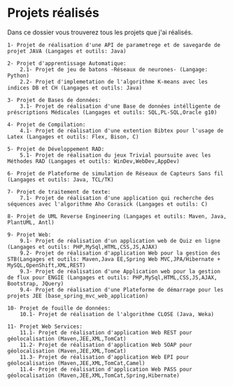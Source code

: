 # Projets réalisés
Dans ce dossier vous trouverez tous les projets que j'ai réalisés.


	1- Projet de réalisation d'une API de parametrege et de savegarde de projet JAVA (Langages et outils: Java)

	2- Projet d'apprentissage Automatique:
		2.1- Projet de jeu de batons -Réseaux de neurones- (Langage: Python)  
		2.2- Projet d'implemetation de l'algorithme K-means avec les indices DB et CH (Langages et outils: Java)

	3- Projet de Bases de données:
		3.1- Projet de réalisation d'une Base de données intélligente de préscriptions Médicales (Langages et outils: SQL,PL-SQL,Oracle g10)

	4- Projet de Compilation:
		4.1- Projet de réalisation d'une extention Bibtex pour l'usage de Latex (Langages et outils: Flex, Bison, C)

	5- Projet de Développement RAD:
		5.1- Projet de réalisation du jeux Trivial poursuite avec les Méthodes RAD (Langages et outils: WinDev,WebDev,AppDev)

	6- Projet de Plateforme de simulation de Réseaux de Capteurs Sans fil (Langages et outils: Java, TCL/TK)

	7- Projet de traitement de texte:
		7.1- Projet de réalisation d'une application qui recherche des séquences avec l'algorithme Aho Corasick (Langages et outils: C)

	8- Projet de UML Reverse Engineering (Langages et outils: Maven, Java, PlantUML, Antl)

	9- Projet Web: 
		9.1- Projet de réalisation d'un application web de Quiz en ligne (Langages et outils: PHP,MySql,HTML,CSS,JS,AJAX) 
		9.2- Projet de réalisation d'application Web pour la gestion des STB(Langages et outils: Maven,Java EE,Spring Web MVC,JPA/Hibernate + MySQL,OpenShift,XML,REST)
		9.3- Projet de réalisation d'une Application web pour la gestion de flux pour ENGIE (Langages et outils: PHP,MySql,HTML,CSS,JS,AJAX, Bootstrap, JQuery)
		9.4- Projet de réalisation d'une Plateforme de démarrage pour les projets JEE (base_spring_mvc_web_application)

	10- Projet de fouille de données:
		10.1- Projet de réalisation de l'algorithme CLOSE (Java, Weka)

	11- Projet Web Services:
		11.1- Projet de réalisation d'application Web REST pour géolocalisation (Maven,JEE,XML,TomCat)
		11.2- Projet de réalisation d'application Web SOAP pour géolocalisation (Maven,JEE,XML,TomCat)
		11.3- Projet de réalisation d'application Web EPI pour géolocalisation (Maven,JEE,XML,TomCat,Camel)
		11.4- Projet de réalisation d'application Web PASS pour géolocalisation (Maven,JEE,XML,TomCat,Spring,Hibernate)

	


